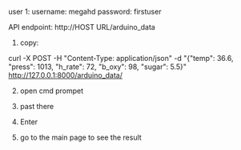 user 1:
username: megahd
password: firstuser

API endpoint: http://HOST URL/arduino_data
<!-- e.g usage: http://127.0.0.1:8000/arduino_data/ -->
1. copy:

curl -X POST -H "Content-Type: application/json" -d "{\"temp\": 36.6, \"press\": 1013, \"h_rate\": 72, \"b_oxy\": 98, \"sugar\": 5.5}" http://127.0.0.1:8000/arduino_data/

2. open cmd prompet

3. past there
4. Enter
5. go to the main page to see the result